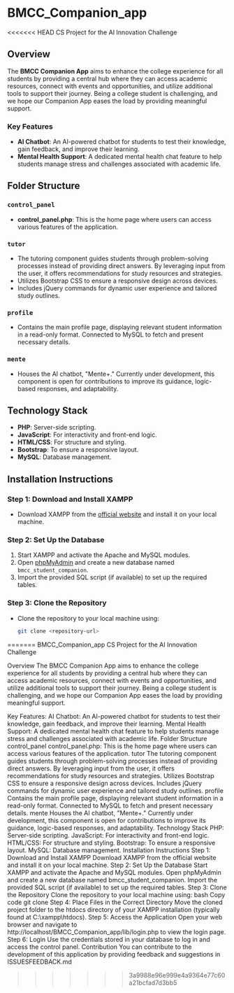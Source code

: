 # BMCC_Companion_app
<<<<<<< HEAD
CS Project for the AI Innovation Challenge

## Overview
The **BMCC Companion App** aims to enhance the college experience for all students by providing a central hub where they can access academic resources, connect with events and opportunities, and utilize additional tools to support their journey. Being a college student is challenging, and we hope our Companion App eases the load by providing meaningful support.

### Key Features
- **AI Chatbot**: An AI-powered chatbot for students to test their knowledge, gain feedback, and improve their learning.
- **Mental Health Support**: A dedicated mental health chat feature to help students manage stress and challenges associated with academic life.

## Folder Structure

### `control_panel`
- **control_panel.php**: This is the home page where users can access various features of the application.

### `tutor`
- The tutoring component guides students through problem-solving processes instead of providing direct answers. By leveraging input from the user, it offers recommendations for study resources and strategies.
- Utilizes Bootstrap CSS to ensure a responsive design across devices.
- Includes jQuery commands for dynamic user experience and tailored study outlines.

### `profile`
- Contains the main profile page, displaying relevant student information in a read-only format. Connected to MySQL to fetch and present necessary details.

### `mente`
- Houses the AI chatbot, "Mente+." Currently under development, this component is open for contributions to improve its guidance, logic-based responses, and adaptability.

## Technology Stack
- **PHP**: Server-side scripting.
- **JavaScript**: For interactivity and front-end logic.
- **HTML/CSS**: For structure and styling.
- **Bootstrap**: To ensure a responsive layout.
- **MySQL**: Database management.

## Installation Instructions

### Step 1: Download and Install XAMPP
- Download XAMPP from the [official website](https://www.apachefriends.org/index.html) and install it on your local machine.

### Step 2: Set Up the Database
1. Start XAMPP and activate the Apache and MySQL modules.
2. Open [phpMyAdmin](http://localhost/phpmyadmin) and create a new database named `bmcc_student_companion`.
3. Import the provided SQL script (if available) to set up the required tables.

### Step 3: Clone the Repository
- Clone the repository to your local machine using:
  ```bash
  git clone <repository-url>
=======
BMCC_Companion_app
CS Project for the AI Innovation Challenge

Overview
The BMCC Companion App aims to enhance the college experience for all students by providing a central hub where they can access academic resources, connect with events and opportunities, and utilize additional tools to support their journey. Being a college student is challenging, and we hope our Companion App eases the load by providing meaningful support.

Key Features:
AI Chatbot: An AI-powered chatbot for students to test their knowledge, gain feedback, and improve their learning.
Mental Health Support: A dedicated mental health chat feature to help students manage stress and challenges associated with academic life.
Folder Structure
control_panel
control_panel.php: This is the home page where users can access various features of the application.
tutor
The tutoring component guides students through problem-solving processes instead of providing direct answers. By leveraging input from the user, it offers recommendations for study resources and strategies.
Utilizes Bootstrap CSS to ensure a responsive design across devices.
Includes jQuery commands for dynamic user experience and tailored study outlines.
profile
Contains the main profile page, displaying relevant student information in a read-only format. Connected to MySQL to fetch and present necessary details.
mente
Houses the AI chatbot, "Mente+." Currently under development, this component is open for contributions to improve its guidance, logic-based responses, and adaptability.
Technology Stack
PHP: Server-side scripting.
JavaScript: For interactivity and front-end logic.
HTML/CSS: For structure and styling.
Bootstrap: To ensure a responsive layout.
MySQL: Database management.
Installation Instructions
Step 1: Download and Install XAMPP
Download XAMPP from the official website and install it on your local machine.
Step 2: Set Up the Database
Start XAMPP and activate the Apache and MySQL modules.
Open phpMyAdmin and create a new database named bmcc_student_companion.
Import the provided SQL script (if available) to set up the required tables.
Step 3: Clone the Repository
Clone the repository to your local machine using:
bash
Copy code
git clone <repository-url>
Step 4: Place Files in the Correct Directory
Move the cloned project folder to the htdocs directory of your XAMPP installation (typically found at C:\xampp\htdocs).
Step 5: Access the Application
Open your web browser and navigate to http://localhost/BMCC_Companion_app/lib/login.php to view the login page.
Step 6: Login
Use the credentials stored in your database to log in and access the control panel.
Contribution
You can contribute to the development of this application by providing feedback and suggestions in ISSUESFEEDBACK.md
>>>>>>> 3a9988e96e999e4a9364e77c60a21bcfad7d3bb5
